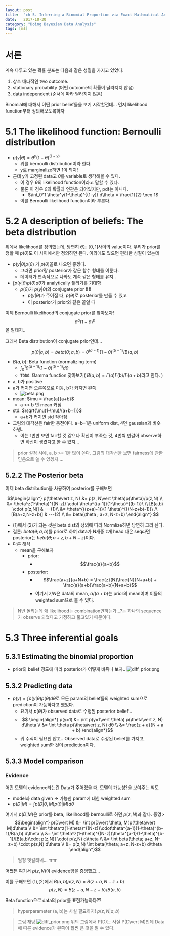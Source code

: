 ```yaml
---
layout: post
title:  "ch 5. Inferring a Binomial Proportion via Exact Mathmatical Analysis"
date:   2017-10-30 
category: "Doing Bayesian Data Analysis"
tags: [ml]
---
```


# 서론
계속 다루고 있는 확률 분포는 다음과 같은 성질을 가지고 있었다.

1. 상호 배타적인 two outcome.
2. stationary probability (어떤 outcome의 확률이 달라지지 않음)
3. data independent (순서에 따라 달라지지 않음)

Binomial에 대해서 어떤 prior belief들을 보기 시작할껀데... 먼저 likelihood function부터 정의해보도록하자

# 5.1 The likelihood function: Bernoulli distribution
* $p(y\vert \theta) = \theta^y(1-\theta)^{(1-y)}$
  * 위를 bernoulli distribution이라 한다. 
  * y로 marginalize하면 1이 되지!
* 근데 y가 고정된 data고 $\theta$를 variable로 생각해볼 수 있다.
  * 이 경우 $\theta$의 likelihood function이라고 말할 수 있다.
  * 물론 이 경우 $\theta$의 확률과 연관은 되어있지만, pdf는 아니다.
    * $\int_0^1 \theta^y(1-\theta)^{(1-y)} d\theta = \frac{1}{2} \neq 1$
  * 이를 Bernoulli likelihood function이라 부른다.

# 5.2 A description of beliefs: The beta distribution
위에서 likelihood를 정의했는데, 당연히 $\theta$는 $[0, 1]$사이의 value이다. 우리가 prior를 정할 때 $p(\theta)$도 이 사이에서만 정의하면 된다.
이외에도 있으면 편리한 성질이 있는데

* $p(y\vert \theta)p(\theta)$ 가 $p(\theta)$꼴로 나오면 좋겠다.
  * 그러면 prior랑 posterior가 같은 함수 형태를 이룬다.
  * 데이터가 연속적으로 나와도 계속 같은 형태를 유지..
* $\int p(y\vert \theta)p(\theta)d\theta$가 analytically 풀리기를 기대함
  * $p(\theta)$가 $p(y\vert \theta)$의 conjugate prior **!!!!**
    * $p(y\vert \theta)$가 주어질 때, $p(\theta)$로 posterior를 만들 수 있고
    * 이 posterior가 prior와 같은 꼴일 때


이제 Bernoulli likelihood의 conjugate prior를 찾아보자!
$$\theta^a(1-\theta)^b$$
꼴 일테지..

그래서 Beta distribution이 conjugate prior인데...

$$p(\theta\vert a,b) = beta(\theta;a,b) = \theta^{(a-1)}(1-\theta)^{(b-1)}/B(a, b)$$
* $B(a,b)$: Beta function (normalizing term)
  * $\int_0^1 \theta^{(a-1)}(1-\theta)^{(b-1)} d\theta$
  * `TODO`: Gamma function 찾아보기( $B(a, b) = \Gamma(a)\Gamma(b)/\Gamma(a+b)$라고 한다. )
* a, b가 positive
* a가 커지면 오른쪽으로 이동, b가 커지면 왼쪽
  * ![beta.png](/resources/50A535E2B2C35316BF254B74B7334927.png)
* mean: $\mu = \frac{a}{a+b}$
  * a >> b 면 mean 커짐
* std: $\sqrt{\mu(1-\mu)/(a+b+1)}$
  * a+b가 커지면 std 작아짐
* 그림의 대각선은 fair한 동전이다. a=b=1은 uniform dist, 4면 gaussian과 비슷하넹..
  * 이는 1번만 보면 fair할 것 같으나 확신이 부족한 것, 4번씩 번갈아 observe하면 확신이 생겼다고 볼 수 있지...
> prior 설정 시에, a, b >= 1을 많이 쓴다.  그림의 대각선을 보면 fairness에 관한 믿음으로 쓸 수 있겠지....

## 5.2.2 The Posterior beta

이제 beta distribution을 사용하여 posterior를 구해보면

$$\begin{align*}  p(\theta\vert z, N) &= p(z, N\vert \theta)p(\theta)/p(z,N) \\ &= \theta^z(1-\theta)^{(N-z)} \cdot \theta^{(a-1)}(1-\theta)^{(b-1)}\ /\ [B(a,b) \cdot p(z,N)] & ---(1)\\ &= \theta^{((z+a)-1)}(1-\theta)^{((N-z+b)-1)}\ /\ [B(a+z,N-z+b)] & ---(2) \\ &= beta(\theta ; a+z, N-z+b)
\end{align*} $$

* (1)에서 (2)가 되는 것은 beta dist의 정의에 따라 Normlize하면 당연히 그리 된다.
* 결론: $beta(\theta; a,b)$를 prior로 하여 data가 N개중 z개 head 나온 seq라면 posterior는 $beta(\theta; a+z, b + N - z)$이다.
* 다른 해석
  * mean을 구해보자
    * prior: 
      * $$\frac{a}{a+b}$$
    * posterior: 
      * $$\frac{a+z}{a+N+b} = \frac{z}{N}\frac{N}{N+a+b} + \frac{a}{a+b}\frac{a+b}{N+a+b}$$
      * 여기서 $z/N$은 data의 mean, $a/(a+b)$는 prior의 mean이며 이들의 weighted sum으로 볼 수 있다.

> N번 돌리는데 왜 likelihood는 combination안하는가...?는 하나의 sequence가 observe 되었다고 가정하고 풀고있기 때문이다.

# 5.3 Three inferential goals

## 5.3.1 Estimating the binomial proportion
* prior의 belief 정도에 따라 posterior가 어떻게 바뀌나 보자..
![diff_prior.png](/resources/1BB1333F0C220AAEF3CF49F76C6092E4.png)

## 5.3.2 Predicting data
* $p(y) = \int p(y\vert \theta)p(\theta) d\theta$로 모든 param의 belief들의 weighted sum으로 prediction이 가능하다고 했었다.
  * 요기서 $p(\theta)$가 observed data로 수정된 posterior belief...
  * $$ \begin{align*} p(y=1) &= \int p(y=1\vert \theta) p(\theta\vert z, N) d\theta \\ &= \int \theta p(\theta\vert z, N) dθ \\ &= \frac{z + a}{N + a + b} \end{align*}$$
  * 뭐 수식이 필요친 않고.. Observed data로 수정된 belief를 가지고, weighted sum한 것이 prediction이다.
  

## 5.3.3 Model comparison

### Evidence
어떤 모델의 evidence라는건 Data가 주어졌을 때, 모델의 가능성?을 보여주는 척도
* model과 data given -> 가능한 param에 대한 weighted sum
* $p(D\vert M) = \int p(D\vert \theta, M)p(\theta\vert M)d\theta$

여기서 $p(D\vert M)$은 prior를 beta, likelihood를 bernoulli로 하면 $p(z,N)$과 같다.
증명> $$\begin{align*} p(D\vert M) &= \int p(D\vert \theta, M)p(\theta\vert M)d\theta
                           \\ &= \int \theta^z(1-\theta)^{(N-z)}\cdot\theta^{a-1}(1-\theta)^{b-1}/B(a,b) d\theta 
                           \\ &= \int \theta^z(1-\theta)^{(N-z)}\theta^{a-1}(1-\theta)^{b-1}/[B(a,b)\cdot p(z,N)] \cdot p(z,N) d\theta
                           \\ &= \int beta(\theta; a+z, N-z+b) \cdot p(z,N) d\theta 
                           \\ &= p(z,N) \int beta(\theta; a+z, N-z+b) d\theta \end{align*}$$

> 엄청 헷갈리네... ㅠㅠ

어쨌든 여기서 $p(z,N)$이 evidence임을 증명했고...

이를 구해보면 
(1),(2)에서 $B(a, b)p(z,N) = B(z+a, N-z+b)$ 
$$p(z,N) = B(z+a, N-z+b)/B(a, b)$$

Beta function으로 data의 prior를 표현가능하다?? 
> hyperparameter (a, b)는 사실 필요하지! $p(z,N\vert a,b)$

> 그림 재탕 
![diff_prior.png](/resources/1BB1333F0C220AAEF3CF49F76C6092E4.png)
위의 그림에서 P(D)는 사실 P(D\vert M)인데 Data에 따른 evidence가 왼쪽이 훨씬 큰 것을 알 수 있다.